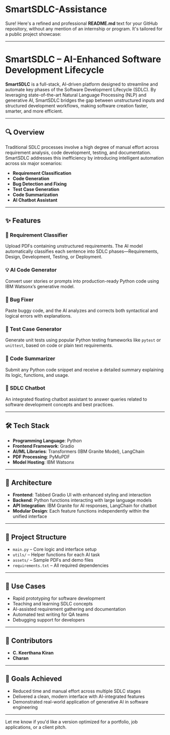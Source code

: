# SmartSDLC-Assistance
Sure! Here's a refined and professional **README.md** text for your GitHub repository, without any mention of an internship or program. It's tailored for a public project showcase:

---

# SmartSDLC – AI-Enhanced Software Development Lifecycle

**SmartSDLC** is a full-stack, AI-driven platform designed to streamline and automate key phases of the Software Development Lifecycle (SDLC). By leveraging state-of-the-art Natural Language Processing (NLP) and generative AI, SmartSDLC bridges the gap between unstructured inputs and structured development workflows, making software creation faster, smarter, and more efficient.

---

## 🔍 Overview

Traditional SDLC processes involve a high degree of manual effort across requirement analysis, code development, testing, and documentation. SmartSDLC addresses this inefficiency by introducing intelligent automation across six major scenarios:

* **Requirement Classification**
* **Code Generation**
* **Bug Detection and Fixing**
* **Test Case Generation**
* **Code Summarization**
* **AI Chatbot Assistant**

---

## ✨ Features

### 📄 Requirement Classifier

Upload PDFs containing unstructured requirements. The AI model automatically classifies each sentence into SDLC phases—Requirements, Design, Development, Testing, or Deployment.

### 💡 AI Code Generator

Convert user stories or prompts into production-ready Python code using IBM Watsonx’s generative model.

### 🐞 Bug Fixer

Paste buggy code, and the AI analyzes and corrects both syntactical and logical errors with explanations.

### 🧪 Test Case Generator

Generate unit tests using popular Python testing frameworks like `pytest` or `unittest`, based on code or plain text requirements.

### 📘 Code Summarizer

Submit any Python code snippet and receive a detailed summary explaining its logic, functions, and usage.

### 🤖 SDLC Chatbot

An integrated floating chatbot assistant to answer queries related to software development concepts and best practices.

---

## 🛠️ Tech Stack

* **Programming Language**: Python
* **Frontend Framework**: Gradio
* **AI/ML Libraries**: Transformers (IBM Granite Model), LangChain
* **PDF Processing**: PyMuPDF
* **Model Hosting**: IBM Watsonx

---

## 📐 Architecture

* **Frontend**: Tabbed Gradio UI with enhanced styling and interaction
* **Backend**: Python functions interacting with large language models
* **API Integration**: IBM Granite for AI responses, LangChain for chatbot
* **Modular Design**: Each feature functions independently within the unified interface

---

## 🚧 Project Structure

* `main.py` – Core logic and interface setup
* `utils/` – Helper functions for each AI task
* `assets/` – Sample PDFs and demo files
* `requirements.txt` – All required dependencies

---

## 🎯 Use Cases

* Rapid prototyping for software development
* Teaching and learning SDLC concepts
* AI-assisted requirement gathering and documentation
* Automated test writing for QA teams
* Debugging support for developers

---

## 👥 Contributors

* **C. Keerthana Kiran**
* **Charan**

---

## 📌 Goals Achieved

* Reduced time and manual effort across multiple SDLC stages
* Delivered a clean, modern interface with AI-integrated features
* Demonstrated real-world application of generative AI in software engineering

---

Let me know if you'd like a version optimized for a portfolio, job applications, or a client pitch.
